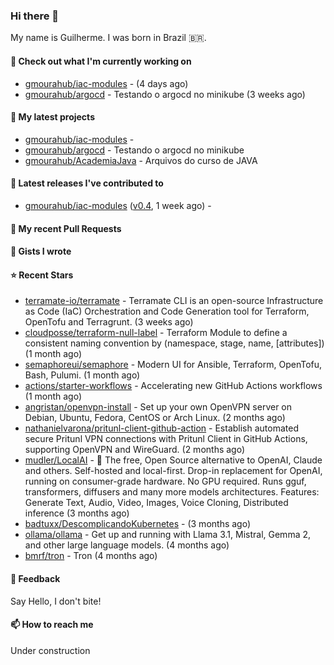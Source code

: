### Hi there 👋

My name is Guilherme. I was born in Brazil 🇧🇷.

#### 👷 Check out what I'm currently working on

- [gmourahub/iac-modules](https://github.com/gmourahub/iac-modules) -  (4 days ago)
- [gmourahub/argocd](https://github.com/gmourahub/argocd) - Testando o argocd no minikube (3 weeks ago)

#### 🌱 My latest projects

- [gmourahub/iac-modules](https://github.com/gmourahub/iac-modules) - 
- [gmourahub/argocd](https://github.com/gmourahub/argocd) - Testando o argocd no minikube
- [gmourahub/AcademiaJava](https://github.com/gmourahub/AcademiaJava) - Arquivos do curso de JAVA

#### 🔭 Latest releases I've contributed to

- [gmourahub/iac-modules](https://github.com/gmourahub/iac-modules) ([v0.4](https://github.com/gmourahub/iac-modules/releases/tag/v0.4), 1 week ago) - 

#### 🔨 My recent Pull Requests



#### 📓 Gists I wrote


#### ⭐ Recent Stars

- [terramate-io/terramate](https://github.com/terramate-io/terramate) - Terramate CLI is an open-source Infrastructure as Code (IaC) Orchestration and Code Generation tool for Terraform, OpenTofu and Terragrunt. (3 weeks ago)
- [cloudposse/terraform-null-label](https://github.com/cloudposse/terraform-null-label) - Terraform Module to define a consistent naming convention by (namespace, stage, name, [attributes]) (1 month ago)
- [semaphoreui/semaphore](https://github.com/semaphoreui/semaphore) - Modern UI for Ansible, Terraform, OpenTofu, Bash, Pulumi. (1 month ago)
- [actions/starter-workflows](https://github.com/actions/starter-workflows) - Accelerating new GitHub Actions workflows  (1 month ago)
- [angristan/openvpn-install](https://github.com/angristan/openvpn-install) - Set up your own OpenVPN server on Debian, Ubuntu, Fedora, CentOS or Arch Linux. (2 months ago)
- [nathanielvarona/pritunl-client-github-action](https://github.com/nathanielvarona/pritunl-client-github-action) - Establish automated secure Pritunl VPN connections with Pritunl Client in GitHub Actions, supporting OpenVPN and WireGuard. (2 months ago)
- [mudler/LocalAI](https://github.com/mudler/LocalAI) - :robot: The free, Open Source alternative to OpenAI, Claude and others. Self-hosted and local-first. Drop-in replacement for OpenAI,  running on consumer-grade hardware. No GPU required. Runs gguf, transformers, diffusers and many more models architectures. Features: Generate Text, Audio, Video, Images, Voice Cloning, Distributed inference (3 months ago)
- [badtuxx/DescomplicandoKubernetes](https://github.com/badtuxx/DescomplicandoKubernetes) -  (3 months ago)
- [ollama/ollama](https://github.com/ollama/ollama) - Get up and running with Llama 3.1, Mistral, Gemma 2, and other large language models. (4 months ago)
- [bmrf/tron](https://github.com/bmrf/tron) - Tron (4 months ago)

#### 💬 Feedback

Say Hello, I don't bite!

#### 📫 How to reach me

Under construction


